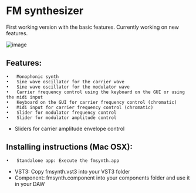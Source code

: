 # FM synthesizer

First working version with the basic features. Currently working on new features.

![image](https://user-images.githubusercontent.com/66480309/142676975-767126d1-5679-44d4-af08-0062d7eb3de3.png)

## Features:
	•	Monophonic synth
	•	Sine wave oscillator for the carrier wave
	•	Sine wave oscillator for the modulator wave
	•	Carrier frequency control using the keyboard on the GUI or using the midi input
	•	Keyboard on the GUI for carrier frequency control (chromatic)
	•	Midi input for carrier frequency control (chromatic)
	•	Slider for modulator frequency control
	•	Slider for modulator amplitude control
  - Sliders for carrier amplitude envelope control

## Installing instructions (Mac OSX):
	•	Standalone app: Execute the fmsynth.app
  - VST3: Copy fmsynth.vst3 into your VST3 folder
  - Component: fmsynth.component into your components folder and use it in your DAW
